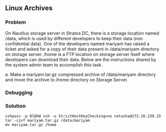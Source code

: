 ## Linux Archives

### Problem

On Nautilus storage server in Stratos DC, there is a storage location named /data, which is used by different developers to keep their data (non confidential data). One of the developers named mariyam has raised a ticket and asked for a copy of their data present in /data/mariyam directory on storage server. /home is a FTP location on storage server itself where developers can download their data. Below are the instructions shared by the system admin team to accomplish this task.

a. Make a mariyam.tar.gz compressed archive of /data/mariyam directory and move the archive to /home directory on Storage Server.

### Debugging

### Solution

```shell
sshpass -p Bl@kW ssh -o StrictHostKeyChecking=no natasha@172.16.238.15
tar -czvf mariyam.tar.gz /data/mariyam
mv mariyam.tar.gz /home

```